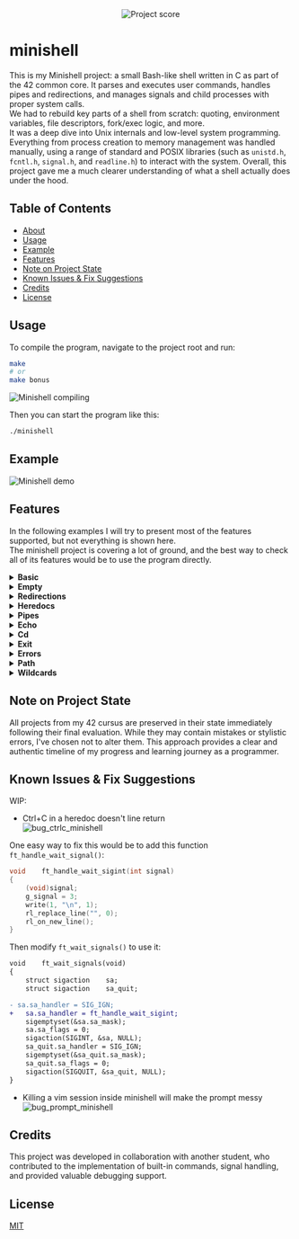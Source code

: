 <div align="center">
  <img src="https://i.ibb.co/W4BbX6FL/Screenshot-from-2025-06-24-12-50-29.png" alt="Project score">
</div>

# minishell

 This is my Minishell project: a small Bash-like shell written in C as part of the 42 common core. It parses and executes user commands, handles pipes and redirections, and manages signals and child processes with proper system calls.  
We had to rebuild key parts of a shell from scratch: quoting, environment variables, file descriptors, fork/exec logic, and more.  
It was a deep dive into Unix internals and low-level system programming. Everything from process creation to memory management was handled manually, using a range of standard and POSIX libraries (such as `unistd.h`, `fcntl.h`, `signal.h`, and `readline.h`) to interact with the system. Overall, this project gave me a much clearer understanding of what a shell actually does under the hood.  

## Table of Contents

- [About](#minishell)
- [Usage](#usage)
- [Example](#example)
- [Features](#features)
- [Note on Project State](#note-on-project-state)
- [Known Issues & Fix Suggestions](#known-issues--fix-suggestions)
- [Credits](#credits)
- [License](#license)

## Usage

To compile the program, navigate to the project root and run:  
```bash
make
# or
make bonus
```

![Minishell compiling](https://github.com/user-attachments/assets/e0f29a5f-1b22-4f1c-b402-055fd333b20f)  

Then you can start the program like this:  
```bash
./minishell
```

## Example

![Minishell demo](https://github.com/user-attachments/assets/56ccdaf8-9669-44b4-a6bc-3904160a811a)  

## Features

In the following examples I will try to present most of the features supported, but not everything is shown here.  
The minishell project is covering a lot of ground, and the best way to check all of its features would be to use the program directly.  

<details>
  <summary><strong>Basic</strong></summary>
  <p>This example shows a basic <code>echo</code> command with a redirection to a file <code>output</code>.</p>
<img src="https://github.com/user-attachments/assets/df54efc1-0609-4753-a9d2-1e9185492a45" alt="minishell_basic" />
<p>Quoting forces a literal interpretation of special characters such as <code>|</code> or <code>&gt;</code>.</p>
  <img src="https://github.com/user-attachments/assets/5fce475a-d2ae-4047-b4a6-df76d0b2e97c" alt="minishell_double_quote" />
</details>

<details>
  <summary><strong>Empty</strong></summary>
  <p>This example is to test empty commands. A simple line return, nothing quoted, and space quoted.</p>
  <img src="https://github.com/user-attachments/assets/ffb13913-a55f-4b87-845a-c43b83397dad" alt="minishell_empty" />
</details>

<details>
  <summary><strong>Redirections</strong></summary>
  <p>The next example is showing support of the multiple input redirections in random order, before and after the main command.<br>
  As you can see, only the last file is used for the redirection while the previous files are created if they don't exist.</p>
  <img src="https://github.com/user-attachments/assets/e93ff3d6-a88f-4fb0-8271-b037b4379b56" alt="minishell_redir" />

  <p>Same for multiple output redirections. The redirections work without spaces or with quotes.</p>
  <img src="https://github.com/user-attachments/assets/7f7b3178-2aaa-43a3-807c-691c8dc760eb" alt="minishell_redir_2" />

  <p>If no command is used, the file is emptied just like <code>Bash</code> would do.</p>
  <img src="https://github.com/user-attachments/assets/02b314c2-539b-492b-9909-ec171540aba3" alt="minishell_redir_3" />
</details>

<details>
  <summary><strong>Heredocs</strong></summary>
  <p>This section demonstrates <code>heredoc</code> support. You can combine <code>heredocs</code> just as you can with simple redirections.<br>
  If a <code>pipe</code> ends the command line, <code>heredocs</code> are resolved first, and then the program displays the appropriate prompt for the remaining <code>pipe</code>.</p>
  <img src="https://github.com/user-attachments/assets/ddd9b0c5-cc7f-404e-afb8-ba112def9266" alt="minishell_heredoc_pipe" />
</details>

<details>
  <summary><strong>Pipes</strong></summary>
  <p>This example demonstrates a simple command using <code>pipes</code>.</p>
  <img src="https://github.com/user-attachments/assets/ebc7c9cb-6a78-465b-a41f-f7acaa22ed9a" alt="minishell_pipe_1" />
  <p>This example shows heredoc behavior with pipes. As long as the last command ends with a <code>pipe</code>, a new prompt will open.<br>
Once a command does not end with a <code>pipe</code>, the multiple commands are merged into a single one.</p>
  <img src="https://github.com/user-attachments/assets/dcf19219-a10f-4e70-95eb-9868fce021dd" alt="minishell_pipe_end" />
</details>

<details>
  <summary><strong>Echo</strong></summary>
  <p>This first example will show the basic behavior of <code>echo</code> when used with multiple quotes mixed.</p>
  <img src="https://github.com/user-attachments/assets/109d88ec-1cbc-4a6b-b7ab-8a8ce99b278b" alt="minishell_echo_1" />

  <p>The <code>echo</code> builtin is also supporting the use of the <code>-n</code> flag.</p>
  <img src="https://github.com/user-attachments/assets/f17c1141-aec7-40c5-8115-3b36eee6dc95" alt="minishell_echo_n" />

  <p>We can go a little further by exporting a variable containing spaces in our environment.<br>
  Then depending on the quotes used, the expansion will vary, either splitting the variable or not.</p>
  <img src="https://github.com/user-attachments/assets/1d08b70b-bff1-43f6-ba93-d7319d7c4653" alt="minishell_echo_export" />
</details>

<details>
  <summary><strong>Cd</strong></summary>
  <p>The following examples will showcase the <code>cd</code> behavior.</p>
  <img src="https://github.com/user-attachments/assets/8522052a-81f4-4ee9-af47-aa1e8a6f0335" alt="minishell_cd_1" />

  <p>Here we can see it fail on a locked directory, and a missing directory.</p>
  <img src="https://github.com/user-attachments/assets/9280b27f-18f5-4339-95c8-b151ccd8cbb3" alt="minishell_cd_2" />

  <p>The following image is showing the <code>cd</code> command used with <code>..</code> and <code>.</code> in accordance to the subject.<br>
  We use <code>pwd</code> to check that we are in the correct directory, even though the current working directory is updated directly in the prompt.</p>
  <img src="https://github.com/user-attachments/assets/dea4832c-b444-4d11-820f-8e5cfec30227" alt="minishell_cd_dot_2" />
</details>

<details>
  <summary><strong>Exit</strong></summary>
  <p>If a value contained in a <code>long long</code> is passed to the <code>exit</code> command, it will be used as the returned value.</p>
  <img src="https://github.com/user-attachments/assets/bc9f4ef4-0d0b-4d68-a2e1-a47761480ba9" alt="minishell_exit_1" />

  <p>That only works when using a numeric value.</p>
  <img src="https://github.com/user-attachments/assets/129bfcd7-7285-4b91-9681-f1c0f3093497" alt="minishell_exit_5" />

  <p>And with a single argument.</p>
  <img src="https://github.com/user-attachments/assets/8034b6cb-c38a-477d-84d7-c5d6deb07de8" alt="minishell_exit_6" />

  <p>If no value is passed to the <code>exit</code> command, then the last command status is returned.<br>
  Here we test this by first using <code>ctrl + c</code> to set the status to 130, then we exit. The returned value is indeed 130.</p>
  <img src="https://github.com/user-attachments/assets/33eb0e65-67fe-4861-b0df-eebb560d357b" alt="minishell_exit_7" />
</details>

<details>
  <summary><strong>Errors</strong></summary>
  <p>Here I used the <code>ls</code> command to show the possible file errors and the ways the program is dealing with them.<br>
  As you can see, the correct error messages and returned values are used, even when using a redirection or not.</p>
  <img src="https://github.com/user-attachments/assets/f6ca1552-2c66-40fe-87d5-563120604dc8" alt="minishell_full_perm" />
</details>

<details>
  <summary><strong>Path</strong></summary>
  <p>This example is used to show that removing the <code>PATH</code> will stop relative commands from executing, but absolute commands should still work.<br>
  Adding a <code>PATH</code> again should allow for the execution of the commands found in that <code>PATH</code>.</p>
  <img src="https://github.com/user-attachments/assets/bc039d91-7081-4a10-adff-116ac43fb208" alt="minishell_path" />
</details>

<details>
  <summary><strong>Wildcards</strong></summary>
  <p>Finally we can see the wildcard support in the following examples. First we check that we can get all the files expanded.<br>
  Then only the folders, only the hidden files, only the hidden folders, only the hidden folders containing <code>it</code> at the end, and finally only the hidden folders containing <code>i</code> followed by a <code>t</code> at the end.</p>
  <img src="https://github.com/user-attachments/assets/ebbac2d3-7fc8-4a41-bbbc-63c911c15245" alt="minishell_wildcard" />

  <p>We also can check the wildcard behavior when used with redirections, or quotes.</p>
  <img src="https://github.com/user-attachments/assets/0dbd7a4e-681c-47ac-b47c-b4c2eb3a8032" alt="minishell_wildcard_2" />
</details>

## Note on Project State

All projects from my 42 cursus are preserved in their state immediately following their final evaluation. While they may contain mistakes or stylistic errors, I've chosen not to alter them. This approach provides a clear and authentic timeline of my progress and learning journey as a programmer.

## Known Issues & Fix Suggestions

WIP:
- Ctrl+C in a heredoc doesn't line return  
![bug_ctrlc_minishell](https://github.com/user-attachments/assets/d7ffa033-9af8-463e-9915-27a1d4027c55)

One easy way to fix this would be to add this function `ft_handle_wait_signal()`:  
```C
void	ft_handle_wait_sigint(int signal)
{
	(void)signal;
	g_signal = 3;
	write(1, "\n", 1);
	rl_replace_line("", 0);
	rl_on_new_line();
}
```

Then modify `ft_wait_signals()` to use it:  
```diff
void	ft_wait_signals(void)
{
	struct sigaction	sa;
	struct sigaction	sa_quit;

- sa.sa_handler = SIG_IGN;
+	sa.sa_handler = ft_handle_wait_sigint;
	sigemptyset(&sa.sa_mask);
	sa.sa_flags = 0;
	sigaction(SIGINT, &sa, NULL);
	sa_quit.sa_handler = SIG_IGN;
	sigemptyset(&sa_quit.sa_mask);
	sa_quit.sa_flags = 0;
	sigaction(SIGQUIT, &sa_quit, NULL);
}
```

- Killing a vim session inside minishell will make the prompt messy  
![bug_prompt_minishell](https://github.com/user-attachments/assets/d3a132d3-8b21-47ec-8088-24f3fccffa25)

## Credits

This project was developed in collaboration with another student, who contributed to the implementation of built-in commands, signal handling, and provided valuable debugging support.

## License

[MIT](https://choosealicense.com/licenses/mit/)  
